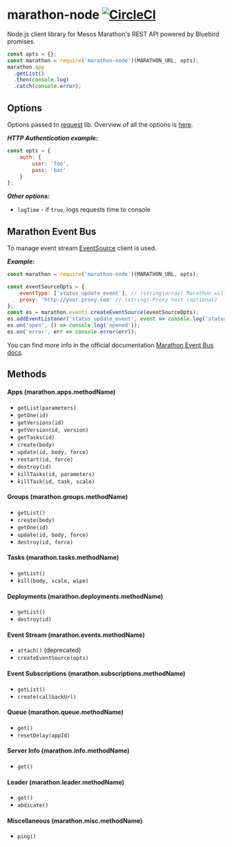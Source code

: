 # marathon-node [![CircleCI](https://circleci.com/gh/elasticio/marathon-node.svg?style=svg)](https://circleci.com/gh/elasticio/marathon-node)
Node.js client library for Mesos Marathon's REST API powered by Bluebird promises.

```javascript
const opts = {};
const marathon = require('marathon-node')(MARATHON_URL, opts);
marathon.app
  .getList()
  .then(console.log)
  .catch(console.error);
```

## Options
Options passed to [request](https://github.com/request/request) lib. Overview of all the options is [here](https://github.com/request/request#requestoptions-callback).

***HTTP Authentication example:***
```javascript
const opts = {
    auth: {
        user: 'foo',
        pass: 'baz'
    }
};
```

***Other options:***
- `logTime` - if `true`, logs requests time to console

## Marathon Event Bus

To manage event stream [EventSource](https://github.com/EventSource/eventsource) client is used.

***Example:***

```javascript
const marathon = require('marathon-node')(MARATHON_URL, opts);

const eventSourceOpts = {
    eventType: ['status_update_event'], // (string|array) Marathon will stream only this kind of events (optional)
    proxy: 'http://your.proxy.com' // (string) Proxy host (optional)
};
const es = marathon.events.createEventSource(eventSourceOpts);
es.addEventListener('status_update_event', event => console.log('status_update_event'));
es.on('open', () => console.log('opened'));
es.on('error', err => console.error(err));
```

You can find more info in the official documentation [Marathon Event Bus docs](https://mesosphere.github.io/marathon/docs/event-bus.html).

## Methods

#### Apps (marathon.apps.methodName)
- `getList(parameters)`
- `getOne(id)`
- `getVersions(id)`
- `getVersion(id, version)`
- `getTasks(id)`
- `create(body)`
- `update(id, body, force)`
- `restart(id, force)`
- `destroy(id)`
- `killTasks(id, parameters)`
- `killTask(id, task, scale)`

#### Groups (marathon.groups.methodName)
- `getList()`
- `create(body)`
- `getOne(id)`
- `update(id, body, force)`
- `destroy(id, force)`

#### Tasks (marathon.tasks.methodName)
- `getList()`
- `kill(body, scale, wipe)`

#### Deployments (marathon.deployments.methodName)
- `getList()`
- `destroy(id)`

#### Event Stream (marathon.events.methodName)
- `attach()` (deprecated)
- `createEventSource(opts)`

#### Event Subscriptions (marathon.subscriptions.methodName)
- `getList()`
- `create(callbackUrl)`

#### Queue (marathon.queue.methodName)
- `get()`
- `resetDelay(appId)`

#### Server Info (marathon.info.methodName)
- `get()`

#### Leader (marathon.leader.methodName)
- `get()`
- `abdicate()`

#### Miscellaneous (marathon.misc.methodName)
- `ping()`
